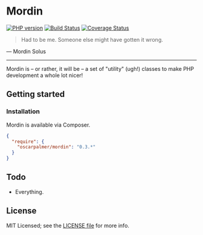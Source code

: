 # Mordin

[![PHP version](https://badge.fury.io/ph/oscarpalmer%2Fmordin.svg)](http://badge.fury.io/ph/oscarpalmer%2Fmordin) [![Build Status](https://travis-ci.org/oscarpalmer/mordin.svg)](https://travis-ci.org/oscarpalmer/mordin) [![Coverage Status](https://img.shields.io/coveralls/oscarpalmer/mordin.svg)](https://coveralls.io/r/oscarpalmer/mordin)
> Had to be me. Someone else might have gotten it wrong.

&mdash; Mordin Solus

---

Mordin is &ndash; or rather, it will be &ndash; a set of "utility" (ugh!) classes to make PHP development a whole lot nicer!

## Getting started

### Installation

Mordin is available via Composer.

```json
{
  "require": {
    "oscarpalmer/mordin": "0.3.*"
  }
}
```

## Todo

- Everything.

## License

MIT Licensed; see the [LICENSE file](LICENSE) for more info.
